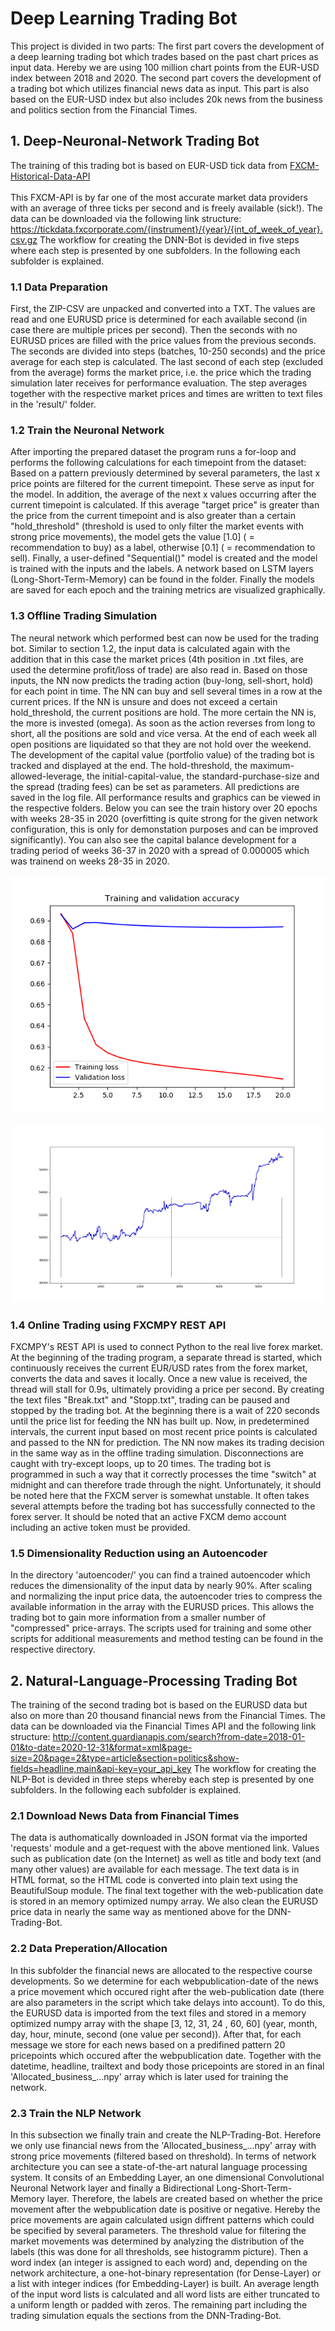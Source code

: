 # Deep Learning Trading Bot

This project is divided in two parts: The first part covers the development of a deep learning trading bot which trades based on the past chart prices as input data. Hereby we are using 100 million chart points from the EUR-USD index between 2018 and 2020. The second part covers the development of a trading bot which utilizes financial news data as input. This part is also based on the EUR-USD index but also includes 20k news from the business and politics section from the Financial Times.

## 1. Deep-Neuronal-Network Trading Bot
The training of this trading bot is based on EUR-USD tick data from <a href="https://financebets.de](https://fxcm-api.readthedocs.io/en/latest/marketdata.html">FXCM-Historical-Data-API</a><br /><br /> This FXCM-API is by far one of the most accurate market data providers with an average of three ticks per second and is freely available (sick!). The data can be downloaded via the following link structure: https://tickdata.fxcorporate.com/{instrument}/{year}/{int_of_week_of_year}.csv.gz
The workflow for creating the DNN-Bot is devided in five steps where each step is presented by one subfolders. In the following each subfolder is explained.

### 1.1 Data Preparation
First, the ZIP-CSV are unpacked and converted into a TXT. The values are read and one EURUSD price is determined for each available second (in case there are multiple prices per second). Then the seconds with no EURUSD prices are filled with the price values from the previous seconds. The seconds are divided into steps (batches, 10-250 seconds) and the price average for each step is calculated. The last second of each step (excluded from the average) forms the market price, i.e. the price which the trading simulation later receives for performance evaluation. The step averages together with the respective market prices and times are written to text files in the 'result/' folder.

### 1.2 Train the Neuronal Network
After importing the prepared dataset the program runs a for-loop and performs the following calculations for each timepoint from the dataset: Based on a pattern previously determined by several parameters, the last x price points are filtered for the current timepoint. These serve as input for the model. In addition, the average of the next x values occurring after the current timepoint is calculated. If this average "target price" is greater than the price from the current timepoint and is also greater than a certain "hold_threshold" (threshold is used to only filter the market events with strong price movements), the model gets the value [1.0] ( = recommendation to buy) as a label, otherwise [0.1] ( = recommendation to sell). Finally, a user-defined "Sequential()" model is created and the model is trained with the inputs and the labels. A network based on LSTM layers (Long-Short-Term-Memory) can be found in the folder. Finally the models are saved for each epoch and the training metrics are visualized graphically.

### 1.3 Offline Trading Simulation
The neural network which performed best can now be used for the trading bot. Similar to section 1.2, the input data is calculated again with the addition that in this case the market prices (4th position in .txt files, are used the determine profit/loss of trade) are also read in. Based on those inputs, the NN now predicts the trading action (buy-long, sell-short, hold) for each point in time. The NN can buy and sell several times in a row at the current prices. If the NN is unsure and does not exceed a certain hold_threshold, the current positions are hold. The more certain the NN is, the more is invested (omega). As soon as the action reverses from long to short, all the positions are sold and vice versa. At the end of each week all open positions are liquidated so that they are not hold over the weekend. The development of the capital value (portfolio value) of the trading bot is tracked and displayed at the end. The hold-threshold, the maximum-allowed-leverage, the initial-capital-value, the standard-purchase-size and the spread (trading fees) can be set as parameters. All predictions are saved in the log file. All performance results and graphics can be viewed in the respective folders. Below you can see the train history over 20 epochs with weeks 28-35 in 2020 (overfitting is quite strong for the given network configuration, this is only for demonstation purposes and can be improved significantly). You can also see the capital balance development for a trading period of weeks 36-37 in 2020 with a spread of 0.000005 which was trainend on weeks 28-35 in 2020.<br /><br />
![Screenshots_1](https://github.com/adriankuehn/deep-learning-trading-bot/blob/main/trading_based_on_DNN/train_neuronal_network/Figure_Train_History.png)<br /><br />
![Screenshots_2](https://github.com/adriankuehn/deep-learning-trading-bot/blob/main/trading_based_on_DNN/offline_trading_simulation/Capital_Belance_Development.png)



### 1.4 Online Trading using FXCMPY REST API
FXCMPY's REST API is used to connect Python to the real live forex market. At the beginning of the trading program, a separate thread is started, which continuously receives the current EUR/USD rates from the forex market, converts the data and saves it locally. Once a new value is received, the thread will stall for 0.9s, ultimately providing a price per second. By creating the text files "Break.txt" and "Stopp.txt", trading can be paused and stopped by the trading bot. At the beginning there is a wait of 220 seconds until the price list for feeding the NN has built up. Now, in predetermined intervals, the current input based on most recent price points is calculated and passed to the NN for prediction. The NN now makes its trading decision in the same way as in the offline trading simulation. Disconnections are caught with try-except loops, up to 20 times. The trading bot is programmed in such a way that it correctly processes the time "switch" at midnight and can therefore trade through the night. Unfortunately, it should be noted here that the FXCM server is somewhat unstable. It often takes several attempts before the trading bot has successfully connected to the forex server. It should be noted that an active FXCM demo account including an active token must be provided.

### 1.5 Dimensionality Reduction using an Autoencoder
In the directory 'autoencoder/' you can find a trained autoencoder which reduces the dimensionality of the input data by nearly 90%. After scaling and normalizing the input price data, the autoencoder tries to compress the available information in the array with the EURUSD prices. This allows the trading bot to gain more information from a smaller number of "compressed" price-arrays. The scripts used for training and some other scripts for additional measurements and method testing can be found in the respective directory.

## 2. Natural-Language-Processing Trading Bot
The training of the second trading bot is based on the EURUSD data but also on more than 20 thousand financial news from the Financial Times. The data can be downloaded via the Financial Times API and the following link structure: http://content.guardianapis.com/search?from-date=2018-01-01&to-date=2020-12-31&format=xml&page-size=20&page=2&type=article&section=politics&show-fields=headline,main&api-key=your_api_key
The workflow for creating the NLP-Bot is devided in three steps whereby each step is presented by one subfolders. In the following each subfolder is explained.

### 2.1 Download News Data from Financial Times
The data is authomatically downloaded in JSON format via the imported 'requests' module and a get-request with the above mentioned link. Values such as publication date (on the Internet) as well as title and body text (and many other values) are available for each message. The text data is in HTML format, so the HTML code is converted into plain text using the BeautifulSoup module. The final text together with the web-publication date is stored in an memory optimized numpy array. We also clean the EURUSD price data in nearly the same way as mentioned above for the DNN-Trading-Bot.

### 2.2 Data Preperation/Allocation
In this subfolder the financial news are allocated to the respective course developments. So we determine for each webpublication-date of the news a price movement which occured right after the web-publication date (there are also parameters in the script which take delays into account). To do this, the EURUSD data is imported from the text files and stored in a memory optimized numpy array with the shape [3, 12, 31, 24 , 60, 60] (year, month, day, hour, minute, second (one value per second)). After that, for each message we store for each news based on a predifined pattern 20 pricepoints which occured after the webpublication date. Together with the datetime, headline, trailtext and body those pricepoints are stored in an final 'Allocated_business_...npy' array which is later used for training the network.

### 2.3 Train the NLP Network
In this subsection we finally train and create the NLP-Trading-Bot. Herefore we only use financial news from the 'Allocated_business_...npy' array with strong price movements (filtered based on threshold). In terms of network architecture you can see a state-of-the-art natural language processing system. It consits of an Embedding Layer, an one dimensional Convolutional Neuronal Network layer and finally a Bidirectional Long-Short-Term-Memory layer. Therefore, the labels are created based on whether the price movement after the webpublication date is positive or negative. Hereby the price movements are again calculated usign diffrent patterns which could be specified by several parameters. The threshold value for filtering the market movements was determined by analyzing the distribution of the labels (this was done for all thresholds, see histogramm picture). Then a word index (an integer is assigned to each word) and, depending on the network architecture, a one-hot-binary representation (for Dense-Layer) or a list with integer indices (for Embedding-Layer) is built. An average length of the input word lists is calculated and all word lists are either truncated to a uniform length or padded with zeros. The remaining part including the trading simulation equals the sections from the DNN-Trading-Bot.
